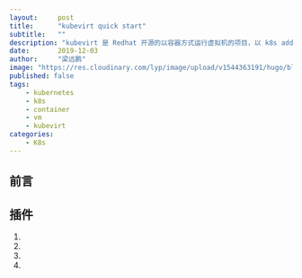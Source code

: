 ```yaml
---
layout:     post 
title:      "kubevirt quick start"
subtitle:   ""
description: "kubevirt 是 Redhat 开源的以容器方式运行虚拟机的项目，以 k8s add-on方式，利用 k8s CRD 为增加资源类型VirtualMachineInstance（VMI）， 使用容器的image registry去创建虚拟机并提供VM生命周期管理。"
date:       2019-12-03
author:     "梁远鹏"
image: "https://res.cloudinary.com/lyp/image/upload/v1544363191/hugo/blog.github.io/743a4e9227e1f14cb24a1eb6db29e183.jpg"
published: false
tags:
    - kubernetes
    - k8s
    - container
    - vm
    - kubevirt
categories: 
    - K8s
---
```


## 前言


## 插件


1. 
2. 
3. 
4. 


